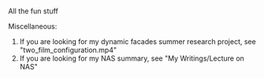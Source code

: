 # 
All the fun stuff

Miscellaneous:
1. If you are looking for my dynamic facades summer research project, see "two_film_configuration.mp4"
2. If you are looking for my NAS summary, see "My Writings/Lecture on NAS"
